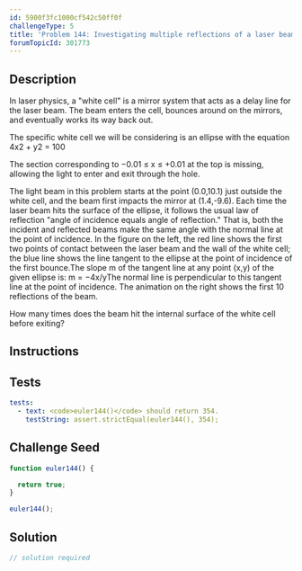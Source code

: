 ```yaml
---
id: 5900f3fc1000cf542c50ff0f
challengeType: 5
title: 'Problem 144: Investigating multiple reflections of a laser beam'
forumTopicId: 301773
---
```


## Description

<section id='description'>

In laser physics, a "white cell" is a mirror system that acts as a delay line for the laser beam. The beam enters the cell, bounces around on the mirrors, and eventually works its way back out.

The specific white cell we will be considering is an ellipse with the equation 4x2 + y2 = 100

The section corresponding to −0.01 ≤ x ≤ +0.01 at the top is missing, allowing the light to enter and exit through the hole.

The light beam in this problem starts at the point (0.0,10.1) just outside the white cell, and the beam first impacts the mirror at (1.4,-9.6). Each time the laser beam hits the surface of the ellipse, it follows the usual law of reflection "angle of incidence equals angle of reflection." That is, both the incident and reflected beams make the same angle with the normal line at the point of incidence. In the figure on the left, the red line shows the first two points of contact between the laser beam and the wall of the white cell; the blue line shows the line tangent to the ellipse at the point of incidence of the first bounce.The slope m of the tangent line at any point (x,y) of the given ellipse is: m = −4x/yThe normal line is perpendicular to this tangent line at the point of incidence. The animation on the right shows the first 10 reflections of the beam.

How many times does the beam hit the internal surface of the white cell before exiting?

</section>

## Instructions

<section id='instructions'>

</section>

## Tests

<section id='tests'>

```yml
tests:
  - text: <code>euler144()</code> should return 354.
    testString: assert.strictEqual(euler144(), 354);

```

</section>

## Challenge Seed

<section id='challengeSeed'>

<div id='js-seed'>

```js
function euler144() {

  return true;
}

euler144();
```

</div>

</section>

## Solution

<section id='solution'>

```js
// solution required
```

</section>
